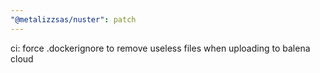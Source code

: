 ```yaml
---
"@metalizzsas/nuster": patch
---
```


ci: force .dockerignore to remove useless files when uploading to balena cloud
